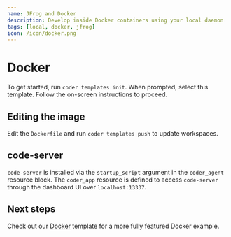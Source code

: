 ```yaml
---
name: JFrog and Docker
description: Develop inside Docker containers using your local daemon
tags: [local, docker, jfrog]
icon: /icon/docker.png
---
```


# Docker

To get started, run `coder templates init`. When prompted, select this template.
Follow the on-screen instructions to proceed.

## Editing the image

Edit the `Dockerfile` and run `coder templates push` to update workspaces.

## code-server

`code-server` is installed via the `startup_script` argument in the `coder_agent`
resource block. The `coder_app` resource is defined to access `code-server` through
the dashboard UI over `localhost:13337`.

## Next steps

Check out our [Docker](../../templates/docker/) template for a more fully featured Docker
example.

